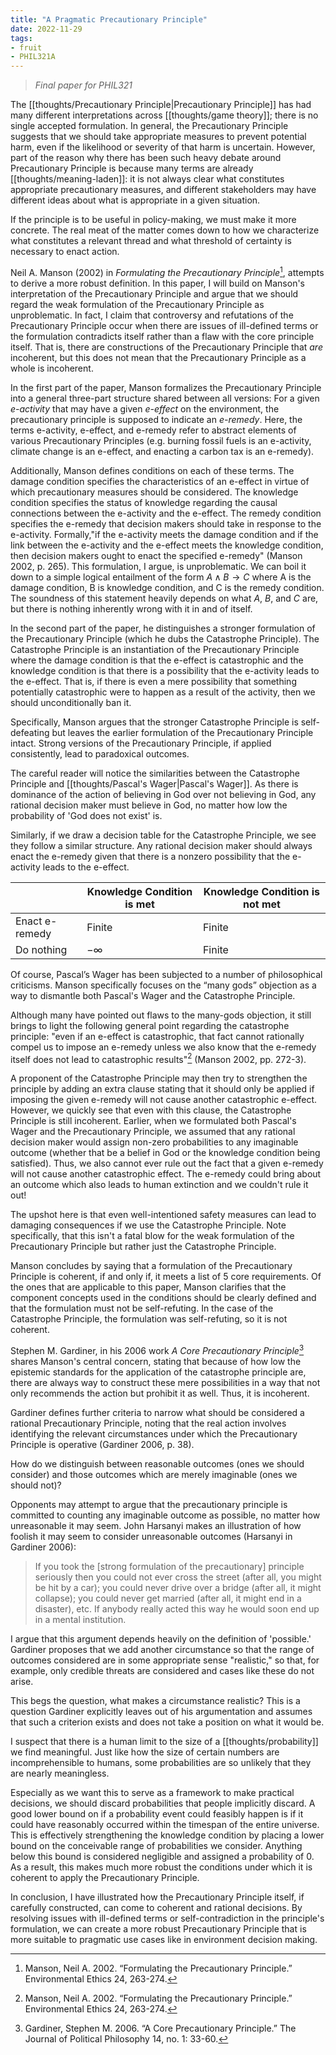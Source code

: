 ```yaml
---
title: "A Pragmatic Precautionary Principle"
date: 2022-11-29
tags:
- fruit
- PHIL321A
---
```


> *Final paper for PHIL321*

The [[thoughts/Precautionary Principle|Precautionary Principle]] has had many different interpretations across [[thoughts/game theory]]; there is no single accepted formulation. In general, the Precautionary Principle suggests that we should take appropriate measures to prevent potential harm, even if the likelihood or severity of that harm is uncertain. However, part of the reason why there has been such heavy debate around Precautionary Principle is because many terms are already [[thoughts/meaning-laden]]: it is not always clear what constitutes appropriate precautionary measures, and different stakeholders may have different ideas about what is appropriate in a given situation.

If the principle is to be useful in policy-making, we must make it more concrete. The real meat of the matter comes down to how we characterize what constitutes a relevant thread and what threshold of certainty is necessary to enact action.

Neil A. Manson (2002) in *Formulating the Precautionary Principle*[^2], attempts to derive a more robust definition. In this paper, I will build on Manson's interpretation of the Precautionary Principle and argue that we should regard the weak formulation of the Precautionary Principle as unproblematic. In fact, I claim that controversy and refutations of the Precautionary Principle occur when there are issues of ill-defined terms or the formulation contradicts itself rather than a flaw with the core principle itself. That is, there are constructions of the Precautionary Principle that *are* incoherent, but this does not mean that the Precautionary Principle as a whole is incoherent.

In the first part of the paper, Manson formalizes the Precautionary Principle into a general three-part structure shared between all versions: For a given *e-activity* that may have a given *e-effect* on the environment, the precautionary principle is supposed to indicate an *e-remedy*. Here, the terms e-activity, e-effect, and e-remedy refer to abstract elements of various Precautionary Principles (e.g. burning fossil fuels is an e-activity, climate change is an e-effect, and enacting a carbon tax is an e-remedy).

Additionally, Manson defines conditions on each of these terms. The damage condition specifies the characteristics of an e-effect in virtue of which precautionary measures should be considered. The knowledge condition specifies the status of knowledge regarding the causal connections between the e-activity and the e-effect. The remedy condition specifies the e-remedy that decision makers should take in response to the e-activity. Formally,"if the e-activity meets the damage condition and if the link between the e-activity and the e-effect meets the knowledge condition, then decision makers ought to enact the specified e-remedy" (Manson 2002, p. 265). This formulation, I argue, is unproblematic. We can boil it down to a simple logical entailment of the form $A \land B \rightarrow C$  where A is the damage condition, B is knowledge condition, and C is the remedy condition. The soundness of this statement heavily depends on what $A$, $B$, and $C$ are, but there is nothing inherently wrong with it in and of itself.

In the second part of the paper, he distinguishes a stronger formulation of the Precautionary Principle (which he dubs the Catastrophe Principle). The Catastrophe Principle is an instantiation of the Precautionary Principle where the damage condition is that the e-effect is catastrophic and the knowledge condition is that there is a possibility that the e-activity leads to the e-effect. That is, if there is even a mere possibility that something potentially catastrophic were to happen as a result of the activity, then we should unconditionally ban it.

Specifically, Manson argues that the stronger Catastrophe Principle is self-defeating but leaves the earlier formulation of the Precautionary Principle intact. Strong versions of the Precautionary Principle, if applied consistently, lead to paradoxical outcomes.

The careful reader will notice the similarities between the Catastrophe Principle and [[thoughts/Pascal's Wager|Pascal's Wager]]. As there is dominance of the action of believing in God over not believing in God, any rational decision maker must believe in God, no matter how low the probability of 'God does not exist' is. 

Similarly, if we draw a decision table for the Catastrophe Principle, we see they follow a similar structure. Any rational decision maker should always enact the e-remedy given that there is a nonzero possibility that the e-activity leads to the e-effect.

| |Knowledge Condition is met|Knowledge Condition is not met|
|--|--|--|
|Enact e-remedy|Finite|Finite|
|Do nothing|$-\infty$|Finite|

Of course, Pascal’s Wager has been subjected to a number of philosophical criticisms. Manson specifically focuses on the “many gods” objection as a way to dismantle both Pascal's Wager and the Catastrophe Principle.

Although many have pointed out flaws to the many-gods objection, it still brings to light the following general point regarding the catastrophe principle: "even if an e-effect is catastrophic, that fact cannot rationally compel us to impose an e-remedy unless we also know that the e-remedy itself does not lead to catastrophic results"[^2] (Manson 2002, pp. 272-3).

A proponent of the Catastrophe Principle may then try to strengthen the principle by adding an extra clause stating that it should only be applied if imposing the given e-remedy will not cause another catastrophic e-effect. However, we quickly see that even with this clause, the Catastrophe Principle is still incoherent. Earlier, when we formulated both Pascal's Wager and the Precautionary Principle, we assumed that any rational decision maker would assign non-zero probabilities to any imaginable outcome (whether that be a belief in God or the knowledge condition being satisfied). Thus, we also cannot ever rule out the fact that a given e-remedy will not cause another catastrophic effect. The e-remedy could bring about an outcome which also leads to human extinction and we couldn't rule it out!

The upshot here is that even well-intentioned safety measures can lead to damaging consequences if we use the Catastrophe Principle. Note specifically, that this isn't a fatal blow for the weak formulation of the Precautionary Principle but rather just the Catastrophe Principle. 

Manson concludes by saying that a formulation of the Precautionary Principle is coherent, if and only if, it meets a list of 5 core requirements. Of the ones that are applicable to this paper, Manson clarifies that the component concepts used in the conditions should be clearly defined and that the formulation must not be self-refuting. In the case of the Catastrophe Principle, the formulation was self-refuting, so it is not coherent.

Stephen M. Gardiner, in his 2006 work *A Core Precautionary Principle*[^3] shares Manson's central concern, stating that because of how low the epistemic standards for the application of the catastrophe principle are, there are always way to construct these mere possibilities in a way that not only recommends the action but prohibit it as well. Thus, it is incoherent. 

Gardiner defines further criteria to narrow what should be considered a rational Precautionary Principle, noting that the real action involves identifying the relevant circumstances under which the Precautionary Principle is operative (Gardiner 2006, p. 38).

How do we distinguish between reasonable outcomes (ones we should consider)  and those outcomes which are merely imaginable (ones we should not)?

Opponents may attempt to argue that the precautionary principle is committed to counting any imaginable outcome as possible, no matter how unreasonable it may seem. John Harsanyi makes an illustration of how foolish it may seem to consider unreasonable outcomes (Harsanyi in Gardiner 2006):

> If you took the [strong formulation of the precautionary] principle seriously then you could not ever cross the street (after all, you might be hit by a car); you could never drive over a bridge (after all, it might collapse); you could never get married (after all, it might end in a disaster), etc. If anybody really acted this way he would soon end up in a mental institution.

I argue that this argument depends heavily on the definition of 'possible.' Gardiner proposes that we add another circumstance so that the range of outcomes considered are in some appropriate sense "realistic," so that, for example, only credible threats are considered and cases like these do not arise.

This begs the question, what makes a circumstance realistic? This is a question Gardiner explicitly leaves out of his argumentation and assumes that such a criterion exists and does not take a position on what it would be.

I suspect that there is a human limit to the size of a [[thoughts/probability]] we find meaningful. Just like how the size of certain numbers are incomprehensible to humans, some probabilities are so unlikely that they are nearly meaningless.

Especially as we want this to serve as a framework to make practical decisions, we should discard probabilities that people implicitly discard. A good lower bound on if a probability event could feasibly happen is if it could have reasonably occurred within the timespan of the entire universe. This is effectively strengthening the knowledge condition by placing a lower bound on the conceivable range of probabilities we consider. Anything below this bound is considered negligible and assigned a probability of 0. As a result, this makes much more robust the conditions under which it is coherent to apply the Precautionary Principle.

In conclusion, I have illustrated how the Precautionary Principle itself, if carefully constructed, can come to coherent and rational decisions. By resolving issues with ill-defined terms or self-contradiction in the principle's formulation, we can create a more robust Precautionary Principle that is more suitable to pragmatic use cases like in environment decision making.

[^1]: Pascal, Blaise, 1623-1662. Pascal's Pensées. New York :E.P. Dutton, 1958.
[^2]: Manson, Neil A. 2002. “Formulating the Precautionary Principle.” Environmental Ethics 24, 263-274.
[^3]: Gardiner, Stephen M. 2006. “A Core Precautionary Principle.” The Journal of Political Philosophy 14, no. 1: 33-60.
[^4]: Neugebauer, T. (2010). Moral impossibility in the Petersburg Paradox: a literature survey and experimental evidence.
